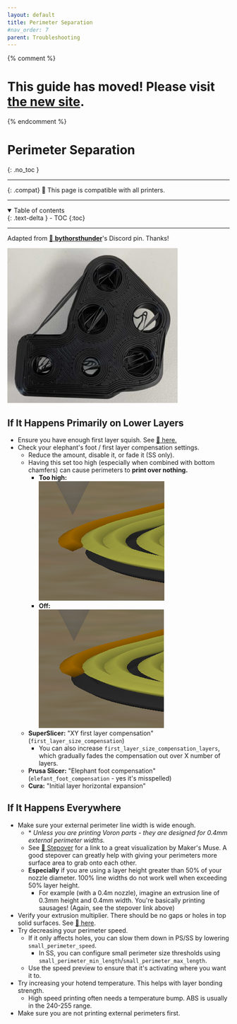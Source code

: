 ```yaml
---
layout: default
title: Perimeter Separation
#nav_order: 7
parent: Troubleshooting
---
```

{% comment %} 
# This guide has moved! Please visit [the new site](https://ellis3dp.com/Print-Tuning-Guide/).
{% endcomment %}
# Perimeter Separation
{: .no_toc }

---

{: .compat}
:dizzy: This page is compatible with all printers.

---
<details open markdown="block">
  <summary>
    Table of contents
  </summary>
  {: .text-delta }
- TOC
{:toc}
</details>

---

Adapted from [:page_facing_up: **bythorsthunder**](https://discordapp.com/users/830305218679144509)'s Discord pin. Thanks!

![](./images/perimeter_separation/perimeter_separation.jpg)


## If It Happens Primarily on Lower Layers

- Ensure you have enough first layer squish. See [:page_facing_up: here.](../first_layer_squish.md) 
- Check your elephant's foot / first layer compensation settings. 
    - Reduce the amount, disable it, or fade it (SS only).
    - Having this set too high (especially when combined with bottom chamfers) can cause perimeters to **print over nothing.**
        - **Too high:**\
        ![](./images/perimeter_separation/comp_on.png)
        - **Off:**\
        ![](./images/perimeter_separation/comp_off.png)
    - **SuperSlicer:** "XY first layer compensation" (`first_layer_size_compensation`)
        - You can also increase `first_layer_size_compensation_layers`, which gradually fades the compensation out over X number of layers.
    - **Prusa Slicer:** "Elephant foot compensation" (`elefant_foot_compensation` - yes it's misspelled)
    - **Cura:** "Initial layer horizontal expansion"

## If It Happens Everywhere
- Make sure your external perimeter line width is wide enough. 
    - \* *Unless you are printing Voron parts - they are designed for 0.4mm external perimeter widths.*
    - See [:page_facing_up: Stepover](../stepover.md) for a link to a great visualization by Maker's Muse. A good stepover can greatly help with giving your perimeters more surface area to grab onto each other.
    - **Especially** if you are using a layer height greater than 50% of your nozzle diameter. 100% line widths do not work well when exceeding 50% layer height.
        - For example (with a 0.4m nozzle), imagine an extrusion line of 0.3mm height and 0.4mm width. You're basically printing sausages! (Again, see the stepover link above)
- Verify your extrusion multiplier. There should be no gaps or holes in top solid surfaces. See [:page_facing_up: here](../extrusion_multiplier.md).
- Try decreasing your perimeter speed.  
    - If it only affects holes, you can slow them down in PS/SS by lowering `small_perimeter_speed`.
        - In SS, you can configure small perimeter size thresholds using `small_perimeter_min_length`/`small_perimeter_max_length`. 
    - Use the speed preview to ensure that it's activating where you want it to.
- Try increasing your hotend temperature. This helps with layer bonding strength.
    - High speed printing often needs a temperature bump. ABS is usually in the 240-255 range.
- Make sure you are not printing external perimeters first.
